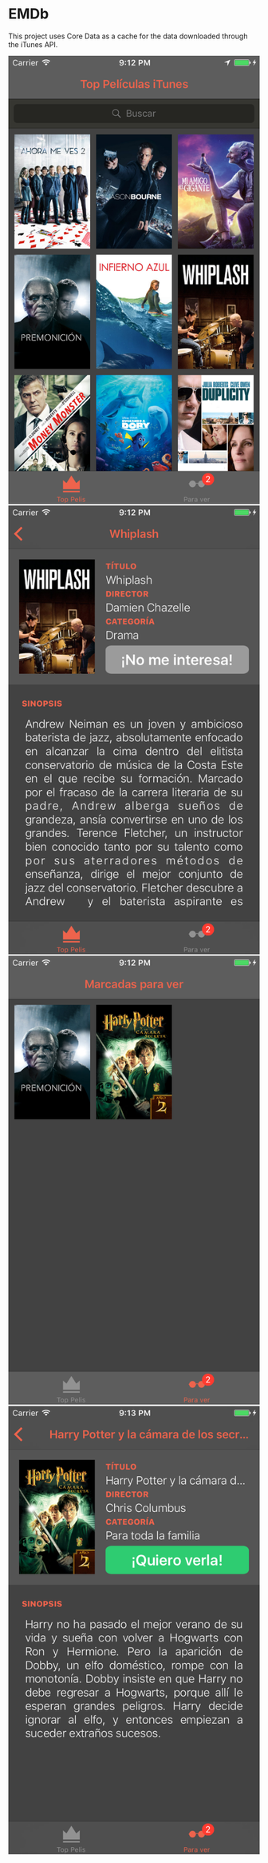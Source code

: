 # EMDb

This project uses Core Data as a cache for the data downloaded through the iTunes API.

![alt text](https://github.com/xmollv/EMDb/blob/master/1.png "Image 1")
![alt text](https://github.com/xmollv/EMDb/blob/master/2.png "Image 2")
![alt text](https://github.com/xmollv/EMDb/blob/master/3.png "Image 3")
![alt text](https://github.com/xmollv/EMDb/blob/master/4.png "Image 4")
